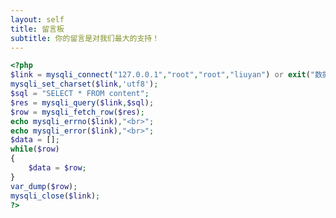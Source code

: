 ```yaml
---
layout: self
title: 留言板
subtitle: 你的留言是对我们最大的支持！
---
```


<!-- <div style="text-align: center;">
<form action="" method="GET">
    <p>昵称：<input type="text" name="name"></p>
    <p>
    性别：<input type="radio" name="sex" value="男"> 男
    <input type="radio" name="sex" value="女">女
    </p>
    <p>年龄: <select name="age" id="">
        <option value="18岁以上">18岁以上</option>
        <option value="18岁以下">18岁以下</option>
    </select></p>
    <p>留言内容:</p>
    <p><textarea name="content" id="" cols="30" rows="10"></textarea></p>
    <p>
    <button>留言</button>
    <input type="reset" value="重置">
    </p>
</form>
</div> -->
```php
<?php 
$link = mysqli_connect("127.0.0.1","root","root","liuyan") or exit("数据库连接失败！");
mysqli_set_charset($link,'utf8');
$sql = "SELECT * FROM content";
$res = mysqli_query($link,$sql);
$row = mysqli_fetch_row($res);
echo mysqli_errno($link),"<br>";
echo mysqli_error($link),"<br>";
$data = [];
while($row)
{
    $data = $row;
}
var_dump($row);
mysqli_close($link);
?>
```
